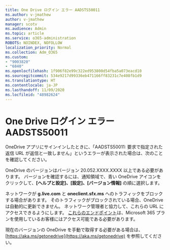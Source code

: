 ```yaml
---
title: One Drive ログイン エラー AADSTS50011
ms.author: v-jmathew
author: v-jmathew
manager: scotv
ms.audience: Admin
ms.topic: article
ms.service: o365-administration
ROBOTS: NOINDEX, NOFOLLOW
localization_priority: Normal
ms.collection: Adm_O365
ms.custom:
- "9003820"
- "6840"
ms.openlocfilehash: 1f906f82e99c322ed953800d54fba5a073eacd10
ms.sourcegitcommit: 534e9217d99336eb471166ff83231c7e408fb1d9
ms.translationtype: HT
ms.contentlocale: ja-JP
ms.lasthandoff: 11/09/2020
ms.locfileid: "48982624"
---
```

# <a name="onedrive-login-error-aadsts50011"></a>One Drive ログイン エラー AADSTS50011

OneDrive アプリにサインインしたときに、「AADSTS50011: 要求で指定された返信 URL が返信と一致しません」というエラーが表示された場合は、次のことを確認してください。

OneDrive のバージョンはバージョン 20.052.XXXX.XXXX 以上である必要があります。 バージョンを確認するには、通知領域で、青い OneDrive アイコンをクリックして、**[ヘルプと設定]、[設定]、[バージョン情報]** の順に選択します。

ネットワークが **g.live.com** と **oneclient.sfx.ms** へのトラフィックをブロックする場合があります。 そのトラフィックがブロックされている場合、OneDrive は自動的に更新できません。 ネットワーク管理者と協力して、これらの URL にアクセスできるようにします。 [これらのエンドポイント](https://docs.microsoft.com/microsoft-365/enterprise/urls-and-ip-address-ranges?view=o365-worldwide)は、Microsoft 365 プランを使用しているお客様にはアクセス可能である必要があります。

現在のバージョンの OneDrive を手動で取得する必要がある場合は、[https://aka.ms/getonedrive](https://aka.ms/getonedrive) を参照してください。
